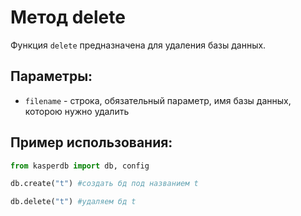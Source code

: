 # Метод delete
Функция `delete` предназначена для удаления базы данных.

## Параметры:
- `filename` - строка, обязательный параметр, имя базы данных, которою нужно удалить

## Пример использования:
```python
from kasperdb import db, config

db.create("t") #создать бд под названием t

db.delete("t") #удаляем бд t
```
